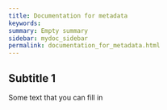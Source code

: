 ```yaml
---
title: Documentation for metadata
keywords:
summary: Empty summary
sidebar: mydoc_sidebar
permalink: documentation_for_metadata.html
---
```


## Subtitle 1

Some text that you can fill in